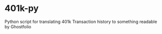 # 401k-py
Python script for translating 401k Transaction history to something readable by Ghostfolio

